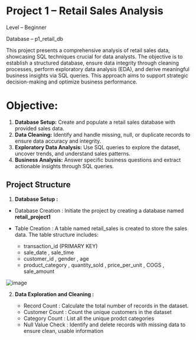 
# Project 1 – Retail Sales Analysis

Level – Beginner

Database – p1_retail_db

This project presents a comprehensive analysis of retail sales data, showcasing SQL techniques crucial for data analysts. The objective is to establish a structured database, ensure data integrity through cleaning processes, perform exploratory data analysis (EDA), and derive meaningful business insights via SQL queries. This approach aims to support strategic decision-making and optimize business performance.


# Objective:
1.	**Database Setup:** Create and populate a retail sales database with provided sales data.
2.	**Data Cleaning:** Identify and handle missing, null, or duplicate records to ensure data accuracy and integrity.
3.	**Exploratory Data Analysis:** Use SQL queries to explore the dataset, uncover trends, and understand sales patterns.
4.	**Business Analysis:** Answer specific business questions and extract actionable insights through SQL queries.

## Project Structure

1. **Database Setup :**

* Database Creation : Initiate the project by creating a database named __retail_project1__
* Table Creation : A table named retail_sales is created to store the sales data. The table structure includes:

    * transaction_id (PRIMARY KEY)
    * sale_date , sale_time
    * customer_id , gender , age
    * product_category , quantity_sold , price_per_unit , COGS , sale_amount

![image](https://github.com/user-attachments/assets/844a3284-ed03-44e5-ab0e-2dd704f4393b)

2. **Data Exploration and Cleaning :**

    * Record Count : Calculate the total number of records in the dataset.
    * Customer Count : Count the unique customers in the dataset
    * Category Count : List all the unique prodct categories
    * Null Value Check : Identify and delete records with missing data to ensure clean, usable information
